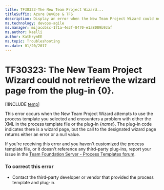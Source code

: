 ```yaml
---
title: TF30323-The New Team Project Wizard...
titleSuffix: Azure DevOps & TFS
description: Display an error when the New Team Project Wizard could not retrieve the wizard page from the plug-in.
ms.technology: devops-agile
ms.manager: mijacobsc-171a-4e3f-8470-e1a8089b93af
ms.author: kaelli
author: KathrynEE
ms.topic: Troubleshooting
ms.date: 01/20/2017
---
```


# TF30323: The New Team Project Wizard could not retrieve the wizard page from the plug-in {0}.

[!INCLUDE [temp](../../includes/version-vsts-tfs-all-versions.md)]

This error occurs when the New Team Project Wizard attempts to use the process template you selected and encounters a problem with either the XML in the process template file or the plug-in {_name_}. The plug-in code indicates there is a wizard page, but the call to the designated wizard page returns either an error or a null value.

If you're receiving this error and you haven't customized the process template file, or it doesn't reference any third-party plug-ins, report your issue in the [Team Foundation Server - Process Templates forum](https://social.msdn.microsoft.com/Forums/home?forum=tfsprocess).

### To correct this error

- Contact the third-party developer or vendor that provided the process template and plug-in.
